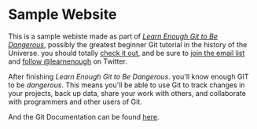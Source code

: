 # Sample Website

This is a sample webiste made as part of [*Learn Enough Git to Be Dangerous*](https://www.learnenough.com/git-tutorial), possibly the greatest beginner Git tutorial in the history of the Universe. you should totally [check it out](https://www.learnenough.com/git-tutorial), and be sure to [join the email list](https://www.learnenough.com/#email_list) and [follow @learnenough](http://twitter.com/learnenough) on Twitter.

After finishing *Learn Enough Git to Be Dangerous*. you'll know enough GIT to be *dangerous*. This means you'll be able to use Git to track changes in your projects, back up data, share your work with others, and collaborate with programmers and other users of Git.

And the Git Documentation can be found [here](https://git-scm.com/documentation).